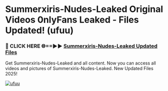 # Summerxiris-Nudes-Leaked Original Videos 0nlyFans Leaked - Files Updated! (ufuu)

<h3>🔴 CLICK HERE 🌐==►► <a href="https://tinyurl.com/4mcuefdz" rel="nofollow">Summerxiris-Nudes-Leaked Updated Files</a></h3>

Get Summerxiris-Nudes-Leaked and all content. Now you can access all videos and pictures of Summerxiris-Nudes-Leaked. New Updated Files 2025!

[![ufuu](https://i.imgur.com/StAQSOY.gif)](https://tinyurl.com/4mcuefdz)
